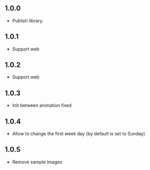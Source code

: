 ## 1.0.0

* Publish library.
## 1.0.1

* Support web
## 1.0.2

* Support web
## 1.0.3

* Init between animation fixed

## 1.0.4

* Allow to change the first week day (by default is set to Sunday)

## 1.0.5

* Remove sample images